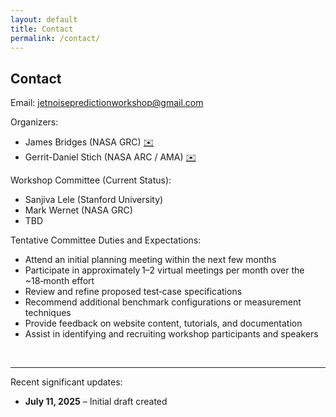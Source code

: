 ```yaml
---
layout: default
title: Contact
permalink: /contact/
---
```


## **Contact**

Email: [jetnoisepredictionworkshop@gmail.com](mailto:jetnoisepredictionworkshop@gmail.com)

Organizers:
- James Bridges (NASA GRC)  [✉️ ](mailto:james.e.bridges@nasa.gov)
- Gerrit-Daniel Stich (NASA ARC / AMA) [✉️ ](mailto:gerrit‑daniel.stich@nasa.gov)

Workshop Committee (Current Status):
- Sanjiva Lele (Stanford University)
- Mark Wernet (NASA GRC)
- TBD

Tentative Committee Duties and Expectations:
- Attend an initial planning meeting within the next few months
- Participate in approximately 1–2 virtual meetings per month over the ~18‑month effort
- Review and refine proposed test‑case specifications
- Recommend additional benchmark configurations or measurement techniques
- Provide feedback on website content, tutorials, and documentation
- Assist in identifying and recruiting workshop participants and speakers

<br>

---
Recent significant updates:

- **July 11, 2025** – Initial draft created


